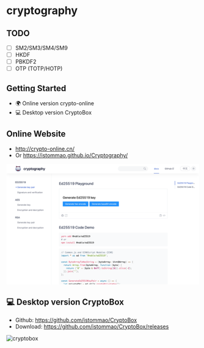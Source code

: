 # cryptography

## TODO
- [ ] SM2/SM3/SM4/SM9
- [ ] HKDF
- [ ] PBKDF2
- [ ] OTP (TOTP/HOTP)

## Getting Started
- 🌍 Online version crypto-online 
- 💻 Desktop version CryptoBox 


## Online Website

- http://crypto-online.cn/
- Or  https://istommao.github.io/Cryptography/


![screenshot2.png](screenshot2.png)



## 💻 Desktop version CryptoBox

- Github: https://github.com/istommao/CryptoBox
- Download: https://github.com/istommao/CryptoBox/releases

![cryptobox](https://github.com/istommao/CryptoBox/raw/main/screenshot.png)
